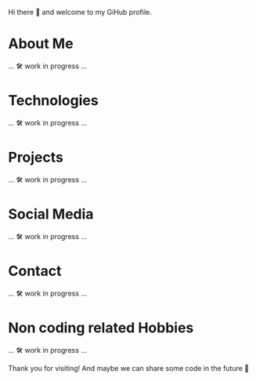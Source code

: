 Hi there 👋 and welcome to my GiHub profile.

# About Me

... 🛠️ work in progress ...

# Technologies

... 🛠️ work in progress ...

# Projects

... 🛠️ work in progress ...

# Social Media

... 🛠️ work in progress ...

# Contact

... 🛠️ work in progress ...

# Non coding related Hobbies

... 🛠️ work in progress ...

Thank you for visiting! And maybe we can share some code in the future 🧪

<!--
**estreg/estreg** is a ✨ _special_ ✨ repository because its `README.md` (this file) appears on your GitHub profile.

# About Me

# Projects

# Social Media


Here are some ideas to get you started:

- 🔭 I’m currently working on ...
- 🌱 I’m currently learning ...
- 👯 I’m looking to collaborate on ...
- 🤔 I’m looking for help with ...
- 💬 Ask me about ...
- 📫 How to reach me: ...
- 😄 Pronouns: ...
- ⚡ Fun fact: ...
-->

